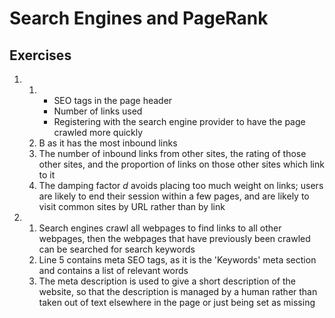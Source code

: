 # Search Engines and PageRank

## Exercises

01. &#x200b;
    01. &#x200b;
        - SEO tags in the page header
        - Number of links used
        - Registering with the search engine provider to have the page crawled more quickly
    02. B as it has the most inbound links
    03. The number of inbound links from other sites, the rating of those other sites, and the proportion of links on those other sites which link to it
    04. The damping factor *d* avoids placing too much weight on links; users are likely to end their session within a few pages, and are likely to visit common sites by URL rather than by link
02. &#x200b;
    01. Search engines crawl all webpages to find links to all other webpages, then the webpages that have previously been crawled can be searched for search keywords
    02. Line 5 contains meta SEO tags, as it is the 'Keywords' meta section and contains a list of relevant words
    03. The meta description is used to give a short description of the website, so that the description is managed by a human rather than taken out of text elsewhere in the page or just being set as missing
